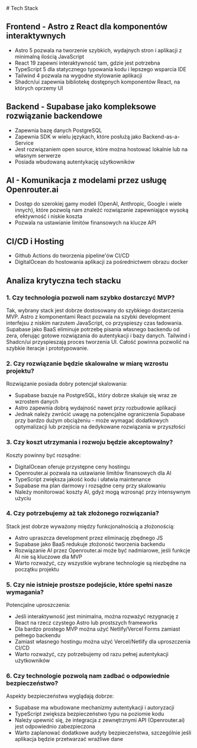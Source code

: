 <tech-stack>
# Tech Stack

## Frontend - Astro z React dla komponentów interaktywnych

- Astro 5 pozwala na tworzenie szybkich, wydajnych stron i aplikacji z minimalną ilością JavaScript
- React 19 zapewni interaktywność tam, gdzie jest potrzebna
- TypeScript 5 dla statycznego typowania kodu i lepszego wsparcia IDE
- Tailwind 4 pozwala na wygodne stylowanie aplikacji
- Shadcn/ui zapewnia bibliotekę dostępnych komponentów React, na których oprzemy UI

## Backend - Supabase jako kompleksowe rozwiązanie backendowe

- Zapewnia bazę danych PostgreSQL
- Zapewnia SDK w wielu językach, które posłużą jako Backend-as-a-Service
- Jest rozwiązaniem open source, które można hostować lokalnie lub na własnym serwerze
- Posiada wbudowaną autentykację użytkowników

## AI - Komunikacja z modelami przez usługę Openrouter.ai

- Dostęp do szerokiej gamy modeli (OpenAI, Anthropic, Google i wiele innych), które pozwolą nam znaleźć rozwiązanie zapewniające wysoką efektywność i niskie koszta
- Pozwala na ustawianie limitów finansowych na klucze API

## CI/CD i Hosting

- Github Actions do tworzenia pipeline'ów CI/CD
- DigitalOcean do hostowania aplikacji za pośrednictwem obrazu docker
<tech-stack>

## Analiza krytyczna tech stacku

### 1. Czy technologia pozwoli nam szybko dostarczyć MVP?
Tak, wybrany stack jest dobrze dostosowany do szybkiego dostarczenia MVP. Astro z komponentami React pozwala na szybki development interfejsu z niskim narzutem JavaScript, co przyspieszy czas ładowania. Supabase jako BaaS eliminuje potrzebę pisania własnego backendu od zera, oferując gotowe rozwiązania do autentykacji i bazy danych. Tailwind i Shadcn/ui przyspieszają proces tworzenia UI. Całość powinna pozwolić na szybkie iteracje i prototypowanie.

### 2. Czy rozwiązanie będzie skalowalne w miarę wzrostu projektu?
Rozwiązanie posiada dobry potencjał skalowania:
- Supabase bazuje na PostgreSQL, który dobrze skaluje się wraz ze wzrostem danych
- Astro zapewnia dobrą wydajność nawet przy rozbudowie aplikacji
- Jednak należy zwrócić uwagę na potencjalne ograniczenia Supabase przy bardzo dużym obciążeniu - może wymagać dodatkowych optymalizacji lub przejścia na dedykowane rozwiązania w przyszłości

### 3. Czy koszt utrzymania i rozwoju będzie akceptowalny?
Koszty powinny być rozsądne:
- DigitalOcean oferuje przystępne ceny hostingu
- Openrouter.ai pozwala na ustawianie limitów finansowych dla AI
- TypeScript zwiększa jakość kodu i ułatwia maintenance
- Supabase ma plan darmowy i rozsądne ceny przy skalowaniu
- Należy monitorować koszty AI, gdyż mogą wzrosnąć przy intensywnym użyciu

### 4. Czy potrzebujemy aż tak złożonego rozwiązania?
Stack jest dobrze wyważony między funkcjonalnością a złożonością:
- Astro upraszcza development przez eliminację zbędnego JS
- Supabase jako BaaS redukuje złożoność tworzenia backendu
- Rozwiązanie AI przez Openrouter.ai może być nadmiarowe, jeśli funkcje AI nie są kluczowe dla MVP
- Warto rozważyć, czy wszystkie wybrane technologie są niezbędne na początku projektu

### 5. Czy nie istnieje prostsze podejście, które spełni nasze wymagania?
Potencjalne uproszczenia:
- Jeśli interaktywność jest minimalna, można rozważyć rezygnację z React na rzecz czystego Astro lub prostszych frameworks
- Dla bardzo prostego MVP można użyć Netlify/Vercel Forms zamiast pełnego backendu
- Zamiast własnego hostingu można użyć Vercel/Netlify dla uproszczenia CI/CD
- Warto rozważyć, czy potrzebujemy od razu pełnej autentykacji użytkowników

### 6. Czy technologie pozwolą nam zadbać o odpowiednie bezpieczeństwo?
Aspekty bezpieczeństwa wyglądają dobrze:
- Supabase ma wbudowane mechanizmy autentykacji i autoryzacji
- TypeScript zwiększa bezpieczeństwo typu na poziomie kodu
- Należy upewnić się, że integracja z zewnętrznymi API (Openrouter.ai) jest odpowiednio zabezpieczona
- Warto zaplanować dodatkowe audyty bezpieczeństwa, szczególnie jeśli aplikacja będzie przetwarzać wrażliwe dane